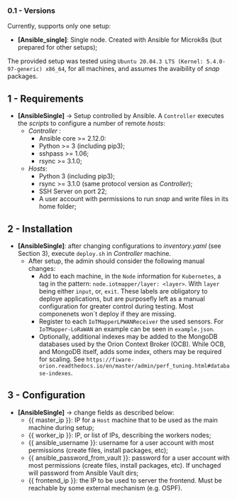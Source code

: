  ### 0.1 - Versions

Currently, supports only one setup:

* **[Ansible_single]**: Single node. Created with Ansible for Microk8s (but prepared for other setups);

The provided setup was tested using `Ubuntu 20.04.3 LTS (Kernel: 5.4.0-97-generic) x86_64`, for all machines, and assumes the avaibility of *snap* packages.

## 1 - Requirements

* **[AnsibleSingle]** -> Setup controlled by Ansible. A `Controller` executes the *scripts* to configure a number of remote *hosts*:
    * *Controller* :
      * Ansible core >= 2.12.0:
      * Python >= 3 (including pip3);
      * sshpass >= 1.06;
      * rsync >= 3.1.0;
    * *Hosts*:
      * Python 3 (including pip3);
      * rsync >= 3.1.0 (same protocol version as *Controller*);
      * SSH Server on port 22;
      * A user account with permissions to run *snap* and write files in its home folder;

## 2 - Installation

* **[AnsibleSingle]**: after changing configurations to *inventory.yaml* (see Section 3), execute `deploy.sh` in *Controller* machine.
  * After setup, the admin should consider the following manual changes:
    * Add to each machine, in the `Node` information for `Kubernetes`, a tag in the pattern: `node.iotmapper/layer: <layer>`. With `layer` being either `input`, or, `exit`. These labels are obligatory to deploye applications, but are purposefly left as a manual configuration for greater control during testing. Most componenets won´t deploy if they are missing.
    * Register to each `IoTMapperLPWANReceiver` the used sensors. For `IoTMapper-LoRaWAN` an example can be seen in `example.json`.
    * Optionally, additional indexes may be added to the MongoDB databases used by the Orion Context Broker (OCB). While OCB, and MongoDB itself, adds some index, others may be required for scaling. See `https://fiware-orion.readthedocs.io/en/master/admin/perf_tuning.html#database-indexes`.       

## 3 - Configuration

* **[AnsibleSingle]** -> change fields as described below: 
  * {{ master_ip }}: IP for a `Host` machine that to be used as the main machine during setup;
  * {{ worker_ip }}: IP, or list of IPs, describing the workers nodes;
  * {{ ansible_username }}: username for a user account with most permissions (create files, install packages, etc);
  * {{ ansible_password_from_vault }}: password for a user account with most permissions (create files, install packages, etc). If unchaged will password from Ansible Vault dirs;
  * {{ frontend_ip }}: the IP to be used to server the frontend. Must be reachable by some external mechanism (e.g. OSPF).
